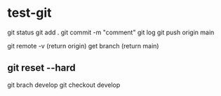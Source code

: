 # test-git

git status
git add .
git commit -m "comment"
git log
git push origin main

git remote -v (return origin)
get branch (return main)

## git reset --hard

git brach develop
git checkout develop
